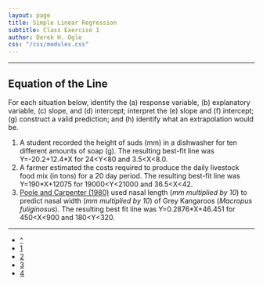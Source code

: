 ```yaml
---
layout: page
title: Simple Linear Regression
subtitle: Class Exercise 1
author: Derek H. Ogle
css: "/css/modules.css"
---
```


----

## Equation of the Line

For each situation below, identify the (a) response variable, (b) explanatory variable, (c) slope, and (d) intercept; interpret the (e) slope and (f) intercept; (g) construct a valid prediction; and (h) identify what an extrapolation would be.

1. A student recorded the height of suds (mm) in a dishwasher for ten different amounts of soap (g).  The resulting best-fit line was Y=-20.2+12.4*X for 24<Y<80 and 3.5<X<8.0.
1. A farmer estimated the costs required to produce the daily livestock food mix (in tons) for a 20 day period.  The resulting best-fit line was Y=190*X+12075 for 19000<Y<21000 and 36.5<X<42.
1. [Poole and Carpenter (1980)](http://www.publish.csiro.au/?paper=ZO9800607) used nasal length (*mm multiplied by 10*) to predict nasal width (*mm multiplied by 10*) of Grey Kangaroos (*Macropus fuliginosus*).  The resulting best fit line was Y=0.2876*X+46.451 for 450<X<900 and 180<Y<320.

----

<div class="text-center">
<ul class="pagination pagination-lg">
  <li><a href="index.html">^</a></li>
  <li class="active"><a href="#">1</a></li>
  <li><a href="CE2.html">2</a></li>
  <li><a href="CE3.html">3</a></li>
  <li><a href="CE4.html">4</a></li>
</ul>
